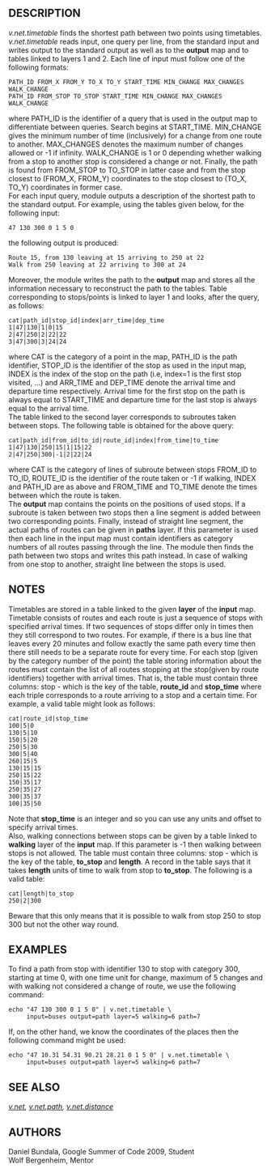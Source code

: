 ## DESCRIPTION

*v.net.timetable* finds the shortest path between two points using
timetables. *v.net.timetable* reads input, one query per line, from the
standard input and writes output to the standard output as well as to
the **output** map and to tables linked to layers 1 and 2. Each line of
input must follow one of the following formats:

```shell
PATH_ID FROM_X FROM_Y TO_X TO_Y START_TIME MIN_CHANGE MAX_CHANGES WALK_CHANGE
PATH_ID FROM_STOP TO_STOP START_TIME MIN_CHANGE MAX_CHANGES WALK_CHANGE
```

where PATH_ID is the identifier of a query that is used in the output
map to differentiate between queries. Search begins at START_TIME.
MIN_CHANGE gives the minimum number of time (inclusively) for a change
from one route to another. MAX_CHANGES denotes the maximum number of
changes allowed or -1 if infinity. WALK_CHANGE is 1 or 0 depending
whether walking from a stop to another stop is considered a change or
not. Finally, the path is found from FROM_STOP to TO_STOP in latter case
and from the stop closest to (FROM_X, FROM_Y) coordinates to the stop
closest to (TO_X, TO_Y) coordinates in former case.  
For each input query, module outputs a description of the shortest path
to the standard output. For example, using the tables given below, for
the following input:

```shell
47 130 300 0 1 5 0
```

the following output is produced:

```shell
Route 15, from 130 leaving at 15 arriving to 250 at 22
Walk from 250 leaving at 22 arriving to 300 at 24
```

Moreover, the module writes the path to the **output** map and stores
all the information necessary to reconstruct the path to the tables.
Table corresponding to stops/points is linked to layer 1 and looks,
after the query, as follows:

```shell
cat|path_id|stop_id|index|arr_time|dep_time
1|47|130|1|0|15
2|47|250|2|22|22
3|47|300|3|24|24
```

where CAT is the category of a point in the map, PATH_ID is the path
identifier, STOP_ID is the identifier of the stop as used in the input
map, INDEX is the index of the stop on the path (i.e, index=1 is the
first stop visited, ...) and ARR_TIME and DEP_TIME denote the arrival
time and departure time respectively. Arrival time for the first stop on
the path is always equal to START_TIME and departure time for the last
stop is always equal to the arrival time.  
The table linked to the second layer corresponds to subroutes taken
between stops. The following table is obtained for the above query:

```shell
cat|path_id|from_id|to_id|route_id|index|from_time|to_time
1|47|130|250|15|1|15|22
2|47|250|300|-1|2|22|24
```

where CAT is the category of lines of subroute between stops FROM_ID to
TO_ID, ROUTE_ID is the identifier of the route taken or -1 if walking,
INDEX and PATH_ID are as above and FROM_TIME and TO_TIME denote the
times between which the route is taken.  
The **output** map contains the points on the positions of used stops.
If a subroute is taken between two stops then a line segment is added
between two corresponding points. Finally, instead of straight line
segment, the actual paths of routes can be given in **paths** layer. If
this parameter is used then each line in the input map must contain
identifiers as category numbers of all routes passing through the line.
The module then finds the path between two stops and writes this path
instead. In case of walking from one stop to another, straight line
between the stops is used.

## NOTES

Timetables are stored in a table linked to the given **layer** of the
**input** map. Timetable consists of routes and each route is just a
sequence of stops with specified arrival times. If two sequences of
stops differ only in times then they still correspond to two routes. For
example, if there is a bus line that leaves every 20 minutes and follow
exactly the same path every time then there still needs to be a separate
route for every time. For each stop (given by the category number of the
point) the table storing information about the routes must contain the
list of all routes stopping at the stop(given by route identifiers)
together with arrival times. That is, the table must contain three
columns: stop - which is the key of the table, **route_id** and
**stop_time** where each triple corresponds to a route arriving to a
stop and a certain time. For example, a valid table might look as
follows:

```shell
cat|route_id|stop_time
100|5|0
130|5|10
150|5|20
250|5|30
300|5|40
260|15|5
130|15|15
250|15|22
150|35|17
250|35|27
300|35|37
100|35|50
```

Note that **stop_time** is an integer and so you can use any units and
offset to specify arrival times.  
Also, walking connections between stops can be given by a table linked
to **walking** layer of the **input** map. If this parameter is -1 then
walking between stops is not allowed. The table must contain three
columns: stop - which is the key of the table, **to_stop** and
**length**. A record in the table says that it takes **length** units of
time to walk from stop to **to_stop**. The following is a valid table:

```shell
cat|length|to_stop
250|2|300
```

Beware that this only means that it is possible to walk from stop 250 to
stop 300 but not the other way round.

## EXAMPLES

To find a path from stop with identifier 130 to stop with category 300,
starting at time 0, with one time unit for change, maximum of 5 changes
and with walking not considered a change of route, we use the following
command:

```shell
echo "47 130 300 0 1 5 0" | v.net.timetable \
     input=buses output=path layer=5 walking=6 path=7
```

If, on the other hand, we know the coordinates of the places then the
following command might be used:

```shell
echo "47 10.31 54.31 90.21 28.21 0 1 5 0" | v.net.timetable \
     input=buses output=path layer=5 walking=6 path=7
```

## SEE ALSO

*[v.net](v.net.md), [v.net.path](v.net.path.md),
[v.net.distance](v.net.distance.md)*

## AUTHORS

Daniel Bundala, Google Summer of Code 2009, Student  
Wolf Bergenheim, Mentor
